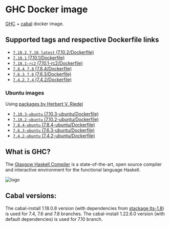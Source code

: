 # GHC Docker image

[GHC](https://www.haskell.org/ghc/) + [cabal](https://www.haskell.org/cabal/) docker image.

## Supported tags and respective Dockerfile links

- [`7.10.2`, `7.10`, `latest` (7.10.2/Dockerfile)](https://github.com/phadej/docker-ghc/blob/master/7.10.2/Dockerfile)
- [`7.10.1` (7.10.1/Dockerfile)](https://github.com/phadej/docker-ghc/blob/master/7.10.1/Dockerfile)
- [`7.10.1-rc2` (7.10.1-rc2/Dockerfile)](https://github.com/phadej/docker-ghc/blob/master/7.10.1-rc2/Dockerfile)
- [`7.8.4`, `7.8` (7.8.4/Dockerfile)](https://github.com/phadej/docker-ghc/blob/master/7.8.4/Dockerfile)
- [`7.6.3`, `7.6` (7.6.3/Dockerfile)](https://github.com/phadej/docker-ghc/blob/master/7.6.3/Dockerfile)
- [`7.4.2`, `7.4` (7.4.2/Dockerfile)](https://github.com/phadej/docker-ghc/blob/master/7.4.2/Dockerfile)

### Ubuntu images

Using [packages by Herbert V. Riedel](https://launchpad.net/~hvr/+archive/ubuntu/ghc)

- [`7.10.3-ubuntu` (7.10.3-ubuntu/Dockerfile)](https://github.com/phadej/docker-ghc/blob/master/7.10.3-ubuntu/Dockerfile)
- [`7.10.2-ubuntu` (7.10.2-ubuntu/Dockerfile)](https://github.com/phadej/docker-ghc/blob/master/7.10.2-ubuntu/Dockerfile)
- [`7.8.4-ubuntu` (7.8.4-ubuntu/Dockerfile)](https://github.com/phadej/docker-ghc/blob/master/7.8.4-ubuntu/Dockerfile)
- [`7.6.3-ubuntu` (7.6.3-ubuntu/Dockerfile)](https://github.com/phadej/docker-ghc/blob/master/7.6.3-ubuntu/Dockerfile)
- [`7.4.2-ubuntu` (7.4.2-ubuntu/Dockerfile)](https://github.com/phadej/docker-ghc/blob/master/7.4.2-ubuntu/Dockerfile)

## What is GHC?

The [Glasgow Haskell Compiler](https://www.haskell.org/ghc/) is a state-of-the-art, open source compiler and interactive environment for the functional language Haskell.

![logo](https://raw.githubusercontent.com/phadej/docker-ghc/master/logo.png)

## Cabal versions:

The cabal-install 1.18.0.8 version (with dependencies from [stackage lts-1.8](http://www.stackage.org/snapshot/lts-1.8)) is used for 7.4, 7.6 and 7.8 branches.
The cabal-install 1.22.6.0 version (with default dependencies) is used for 7.10 branch.
